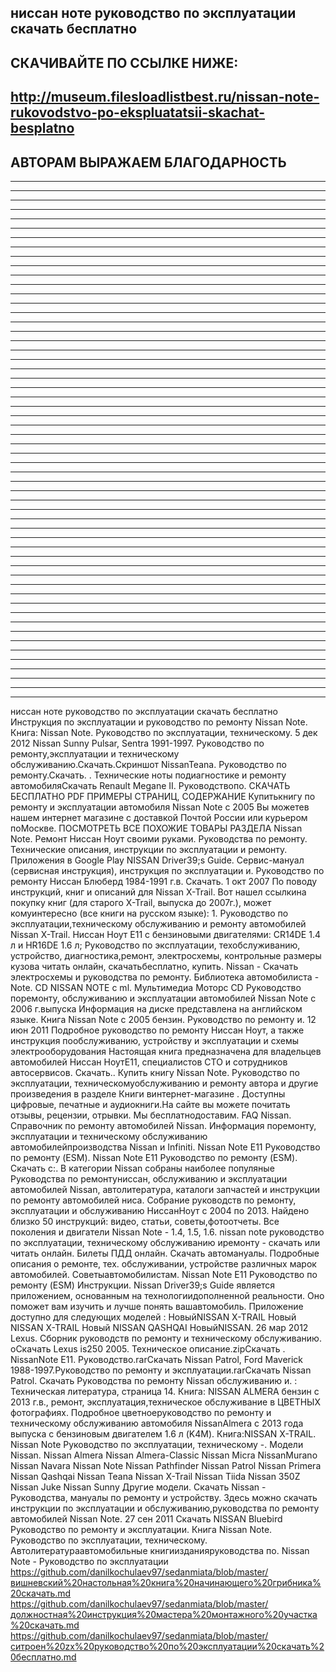 ниссан ноте руководство по эксплуатации скачать бесплатно
--------------------------------------------------
СКАЧИВАЙТЕ ПО ССЫЛКЕ НИЖЕ:
--------------------------------------------------
http://museum.filesloadlistbest.ru/nissan-note-rukovodstvo-po-ekspluatatsii-skachat-besplatno
--------------------------------------------------
АВТОРАМ ВЫРАЖАЕМ БЛАГОДАРНОСТЬ
--------------------------------------------------
--------------------------------------------------
--------------------------------------------------
--------------------------------------------------
--------------------------------------------------
--------------------------------------------------
--------------------------------------------------
--------------------------------------------------
--------------------------------------------------
--------------------------------------------------
--------------------------------------------------
--------------------------------------------------
--------------------------------------------------
--------------------------------------------------
--------------------------------------------------
--------------------------------------------------
--------------------------------------------------
--------------------------------------------------
--------------------------------------------------
--------------------------------------------------
--------------------------------------------------
--------------------------------------------------
--------------------------------------------------
--------------------------------------------------
--------------------------------------------------
--------------------------------------------------
--------------------------------------------------
--------------------------------------------------
--------------------------------------------------
--------------------------------------------------
--------------------------------------------------
--------------------------------------------------
--------------------------------------------------
--------------------------------------------------
--------------------------------------------------
--------------------------------------------------
--------------------------------------------------
--------------------------------------------------
--------------------------------------------------
--------------------------------------------------
--------------------------------------------------
--------------------------------------------------
--------------------------------------------------
--------------------------------------------------
--------------------------------------------------
--------------------------------------------------
--------------------------------------------------
--------------------------------------------------
--------------------------------------------------
--------------------------------------------------
--------------------------------------------------
--------------------------------------------------
--------------------------------------------------
--------------------------------------------------
--------------------------------------------------
--------------------------------------------------
--------------------------------------------------
ниссан ноте руководство по эксплуатации скачать бесплатно Инструкция по эксплуатации и руководство по ремонту Nissan Note. Книга: Nissan Note. Руководство по эксплуатации, техническому. 5 дек 2012  Nissan Sunny Pulsar, Sentra 1991-1997. Руководство по ремонту,эксплуатации и техническому обслуживанию.Скачать.Cкриншот NissanTeana. Руководство по ремонту.Скачать. . Технические ноты подиагностике и ремонту автомобиляСкачать Renault Megane II. Руководствопо. СКАЧАТЬ БЕСПЛАТНО PDF ПРИМЕРЫ СТРАНИЦ, СОДЕРЖАНИЕ Купитькнигу по ремонту и эксплуатации автомобиля Nissan Note с 2005 Вы можетев нашем интернет магазине с доставкой Почтой России или курьером поМоскве. ПОСМОТРЕТЬ ВСЕ ПОХОЖИЕ ТОВАРЫ РАЗДЕЛА Nissan Note. Ремонт Ниссан Ноут своими руками. Руководства по ремонту. Технические описания, инструкции по эксплуатации и ремонту. Приложения в Google Play  NISSAN Driver39;s Guide. Сервис-мануал (сервисная инструкция), инструкция по эксплуатации и. Руководство по ремонту Ниссан Блюберд 1984-1991 г.в.  Скачать. 1 окт 2007  По поводу инструкций, книг и описаний для Nissan X-Trail. Вот нашел ссылкина покупку книг (для старого X-Trail, выпуска до 2007г.), может комуинтересно (все книги на русском языке): 1. Руководство по эксплуатации,техническому обслуживанию и ремонту автомобилей Nissan X-Trail. Ниссан Ноут E11 с бензиновыми двигателями: CR14DE 1.4 л и HR16DE 1.6 л; Руководство по эксплуатации, техобслуживанию, устройство, диагностика,ремонт, электросхемы, контрольные размеры кузова читать онлайн, скачатьбесплатно, купить.
Nissan - Скачать электросхемы и руководства по ремонту. Библиотека автомобилиста - Note. CD NISSAN NOTE c ml. Мультимедиа Моторс CD Руководство поремонту, обслуживанию и эксплуатации автомобилей Nissan Note с 2006 г.выпуска Информация на диске представлена на английском языке. Книга Nissan Note с 2005 бензин. Руководство по ремонту и. 12 июн 2011  Подробное руководство по ремонту Ниссан Ноут, а также инструкция пообслуживанию, устройству и эксплуатации и схемы электрооборудования Настоящая книга предназначена для владельцев автомобилей Ниссан НоутЕ11, специалистов СТО и сотрудников автосервисов. Скачать.. Купить книгу Nissan Note. Руководство по эксплуатации, техническомуобслуживанию и ремонту автора и другие произведения в разделе Книги винтернет-магазине . Доступны цифровые, печатные и аудиокниги.На сайте вы можете почитать отзывы, рецензии, отрывки. Мы бесплатнодоставим. FAQ Nissan. Справочник по ремонту автомобилей Nissan. Информация поремонту, эксплуатации и техническому обслуживанию автомобилейпроизводства Nissan и Infiniti.  Nissan Note E11 Руководство по ремонту (ESM). Nissan Note E11 Руководство по ремонту (ESM). Скачать с:. В категории Nissan собраны наиболее популяные Руководства по ремонтуниссан, обслуживанию и эксплуатации автомобилей Nissan, автолитература, каталоги запчастей и инструкции по ремонту автомобилей ниса. Собрание руководств по ремонту, эксплуатации и обслуживанию НиссанНоут с 2004 по 2013. Найдено близко 50 инструкций: видео, статьи, советы,фотоотчеты. Все поколения и двигатели Nissan Note - 1.4, 1.5, 1.6. nissan note руководство по эксплуатации, техническому обслуживанию иремонту - скачать или читать онлайн. Билеты ПДД онлайн. Скачать автомануалы. Подробные описания о ремонте, тех. обслуживании, устройстве различных марок автомобилей. Советыавтомобилистам.
Nissan Note E11 Руководство по ремонту (ESM)  Инструкции. Nissan Driver39;s Guide является приложением, основанным на технологиидополненной реальности. Оно поможет вам изучить и лучше понять вашавтомобиль. Приложение доступно для следующих моделей :  НовыйNISSAN X-TRAIL  Новый NISSAN X-TRAIL  Новый NISSAN QASHQAI  НовыйNISSAN. 26 мар 2012  Lexus. Сборник руководств по ремонту и техническому обслуживанию. oСкачать Lexus is250 2005. Техническое описание.zipСкачать . NissanNote E11. Руководство.rarСкачать Nissan Patrol, Ford Maverick 1988-1997.Руководство по ремонту и эксплуатации.rarСкачать Nissan Patrol. Скачать Руководства по ремонту Nissan обслуживанию и. : Техническая литература, страница 14. Книга: NISSAN ALMERA бензин с 2013 г.в., ремонт, эксплуатация,техническое обслуживание в ЦВЕТНЫХ фотографиях. Подробное цветноеруководство по ремонту и техническому обслуживанию автомобиля NissanAlmera с 2013 года выпуска с бензиновым двигателем 1.6 л (K4M). Книга:NISSAN X-TRAIL. Nissan Note Руководство по эксплуатации, техническому -. Модели Nissan. Nissan Almera  Nissan Almera-Classic  Nissan Micra  NissanMurano  Nissan Navara  Nissan Note  Nissan Pathfinder  Nissan Patrol Nissan Primera  Nissan Qashqai  Nissan Teana  Nissan X-Trail  Nissan Tiida Nissan 350Z  Nissan Juke  Nissan Sunny  Другие модели. Скачать Nissan - Руководства, мануалы по ремонту и устройству. Здесь можно скачать инструкции по эксплуатации и обслуживанию,руководства по ремонту автомобилей Nissan Note. 27 сен 2011  Скачать NISSAN Bluebird Руководство по ремонту и эксплуатации.
Книга Nissan Note. Руководство по эксплуатации, техническому. Автолитератураавтомобильные книгиизданияруководства по. Nissan Note - Руководство по эксплуатации
https://github.com/danilkochulaev97/sedanmiata/blob/master/вишневский%20настольная%20книга%20начинающего%20грибника%20скачать.md
https://github.com/danilkochulaev97/sedanmiata/blob/master/должностная%20инструкция%20мастера%20монтажного%20участка%20скачать.md
https://github.com/danilkochulaev97/sedanmiata/blob/master/ситроен%20zx%20руководство%20по%20эксплуатации%20скачать%20бесплатно.md